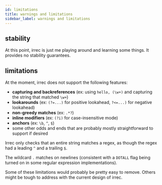 ```yaml
---
id: limitations
title: warnings and limitations
sidebar_label: warnings and limitations
---
```


## stability

At this point, irrec is just me playing around and learning some things. It provides no stability guarantees.

## limitations

At the moment, irrec does not support the following features:

* **capturing and backreferences** (ex: using `hello, (\w+)` and capturing the string that matched `\w+`)
* **lookarounds** (ex: `(?=...)` for positive lookahead, `?<=...)` for negative lookahead)
* **non-greedy matches** (ex: `.*?`)
* **inline modifiers** (ex: `(?i)` for case-insensitive mode)
* **anchors** (ex: `\b`, `^`, `$`)
* some other odds and ends that are probably mostly straightforward to support if desired

Irrec only checks that an entire string matches a regex, as though the regex had a leading `^` and a trailing `$`.

The wildcard `.` matches on newlines (consistent with a `DOTALL` flag being turned on in some regular expression implementations).

Some of these limitations would probably be pretty easy to remove. Others might be tough to address with the current design of irrec.
